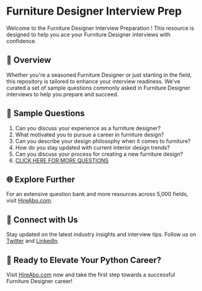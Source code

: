 # Furniture Designer Interview Prep

Welcome to the Furniture Designer Interview Preparation ! This resource is designed to help you ace your Furniture Designer interviews with confidence.

## 🚀 Overview

Whether you're a seasoned Furniture Designer or just starting in the field, this repository is tailored to enhance your interview readiness. We've curated a set of sample questions commonly asked in Furniture Designer interviews to help you prepare and succeed.

## 📝 Sample Questions

1. Can you discuss your experience as a furniture designer?
2. What motivated you to pursue a career in furniture design?
3. Can you describe your design philosophy when it comes to furniture?
4. How do you stay updated with current interior design trends?
5. Can you discuss your process for creating a new furniture design?
6. [CLICK HERE FOR MORE QUESTIONS](https://hireabo.com/job/6_2_19/Furniture%20Designer)

## 🌐 Explore Further

For an extensive question bank and more resources across 5,000 fields, visit [HireAbo.com](https://www.hireabo.com).

## 📱 Connect with Us

Stay updated on the latest industry insights and interview tips. Follow us on [Twitter](https://twitter.com/hireabo) and [LinkedIn](https://www.linkedin.com/in/hire-abo-3609972a8/).

## 🚀 Ready to Elevate Your Python Career?

Visit [HireAbo.com](https://www.hireabo.com) now and take the first step towards a successful Furniture Designer career!